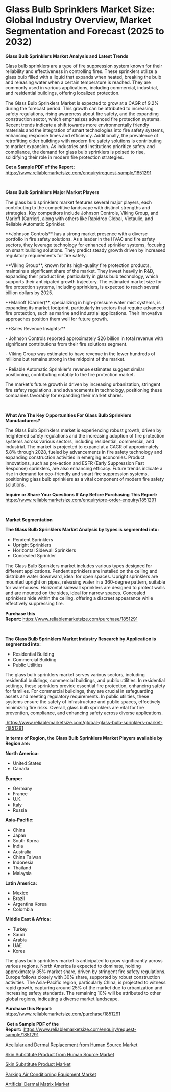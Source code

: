 <p><h1>Glass Bulb Sprinklers Market Size: Global Industry Overview, Market Segmentation and Forecast (2025 to 2032)</h1></p><p><strong>Glass Bulb Sprinklers Market Analysis and Latest Trends</strong></p>
<p><p>Glass bulb sprinklers are a type of fire suppression system known for their reliability and effectiveness in controlling fires. These sprinklers utilize a glass bulb filled with a liquid that expands when heated, breaking the bulb and releasing water when a certain temperature is reached. They are commonly used in various applications, including commercial, industrial, and residential buildings, offering localized protection.</p><p>The Glass Bulb Sprinklers Market is expected to grow at a CAGR of 9.2% during the forecast period. This growth can be attributed to increasing safety regulations, rising awareness about fire safety, and the expanding construction sector, which emphasizes advanced fire protection systems. Recent trends indicate a shift towards more environmentally friendly materials and the integration of smart technologies into fire safety systems, enhancing response times and efficiency. Additionally, the prevalence of retrofitting older buildings with modern fire safety solutions is contributing to market expansion. As industries and institutions prioritize safety and compliance, the demand for glass bulb sprinklers is poised to rise, solidifying their role in modern fire protection strategies.</p></p>
<p><strong>Get a Sample PDF of the Report:&nbsp;</strong> <a href="https://www.reliablemarketsize.com/enquiry/request-sample/1851291?utm_campaign=1999&utm_medium=2&utm_source=Github&utm_content=ia&utm_term=26032025&utm_id=glass-bulb-sprinklers">https://www.reliablemarketsize.com/enquiry/request-sample/1851291</a></p>
<p>&nbsp;</p>
<p><strong>Glass Bulb Sprinklers Major Market Players</strong></p>
<p><p>The glass bulb sprinklers market features several major players, each contributing to the competitive landscape with distinct strengths and strategies. Key competitors include Johnson Controls, Viking Group, and Marioff (Carrier), along with others like Rapidrop Global, Victaulic, and Reliable Automatic Sprinkler.</p><p>**Johnson Controls** has a strong market presence with a diverse portfolio in fire safety solutions. As a leader in the HVAC and fire safety sectors, they leverage technology for enhanced sprinkler systems, focusing on smart building solutions. They predict steady growth driven by increased regulatory requirements for fire safety.</p><p>**Viking Group**, known for its high-quality fire protection products, maintains a significant share of the market. They invest heavily in R&D, expanding their product line, particularly in glass bulb technology, which supports their anticipated growth trajectory. The estimated market size for fire protection systems, including sprinklers, is expected to reach several billion dollars by 2025.</p><p>**Marioff (Carrier)**, specializing in high-pressure water mist systems, is expanding its market footprint, particularly in sectors that require advanced fire protection, such as marine and industrial applications. Their innovative approaches position them well for future growth.</p><p>**Sales Revenue Insights:**</p><p>- Johnson Controls reported approximately $26 billion in total revenue with significant contributions from their fire solutions segment.</p><p>- Viking Group was estimated to have revenue in the lower hundreds of millions but remains strong in the midpoint of the market.</p><p>- Reliable Automatic Sprinkler's revenue estimates suggest similar positioning, contributing notably to the fire protection market.</p><p>The market's future growth is driven by increasing urbanization, stringent fire safety regulations, and advancements in technology, positioning these companies favorably for expanding their market shares.</p></p>
<p>&nbsp;</p>
<p><strong>What Are The Key Opportunities For Glass Bulb Sprinklers Manufacturers?</strong></p>
<p><p>The Glass Bulb Sprinklers market is experiencing robust growth, driven by heightened safety regulations and the increasing adoption of fire protection systems across various sectors, including residential, commercial, and industrial. The market is projected to expand at a CAGR of approximately 5.8% through 2028, fueled by advancements in fire safety technology and expanding construction activities in emerging economies. Product innovations, such as pre-action and ESFR (Early Suppression Fast Response) sprinklers, are also enhancing efficacy. Future trends indicate a rise in demand for eco-friendly and smart fire suppression systems, positioning glass bulb sprinklers as a vital component of modern fire safety solutions.</p></p>
<p><strong>Inquire or Share Your Questions If Any Before Purchasing This Report:</strong> <a href="https://www.reliablemarketsize.com/enquiry/pre-order-enquiry/1851291?utm_campaign=1999&utm_medium=2&utm_source=Github&utm_content=ia&utm_term=26032025&utm_id=glass-bulb-sprinklers">https://www.reliablemarketsize.com/enquiry/pre-order-enquiry/1851291</a></p>
<p>&nbsp;</p>
<p><strong>Market Segmentation</strong></p>
<p><strong>The Glass Bulb Sprinklers Market Analysis by types is segmented into:</strong></p>
<p><ul><li>Pendent Sprinklers</li><li>Upright Sprinklers</li><li>Horizontal Sidewall Sprinklers</li><li>Concealed Sprinkler</li></ul></p>
<p><p>The Glass Bulb Sprinklers market includes various types designed for different applications. Pendent sprinklers are installed on the ceiling and distribute water downward, ideal for open spaces. Upright sprinklers are mounted upright on pipes, releasing water in a 360-degree pattern, suitable for warehouses. Horizontal sidewall sprinklers are designed to protect walls and are mounted on the sides, ideal for narrow spaces. Concealed sprinklers hide within the ceiling, offering a discreet appearance while effectively suppressing fire.</p></p>
<p><strong>Purchase this Report:&nbsp;</strong><a href="https://www.reliablemarketsize.com/purchase/1851291?utm_campaign=1999&utm_medium=2&utm_source=Github&utm_content=ia&utm_term=26032025&utm_id=glass-bulb-sprinklers">https://www.reliablemarketsize.com/purchase/1851291</a></p>
<p>&nbsp;</p>
<p><strong>The Glass Bulb Sprinklers Market Industry Research by Application is segmented into:</strong></p>
<p><ul><li>Residential Building</li><li>Commercial Building</li><li>Public Utilities</li></ul></p>
<p><p>The glass bulb sprinklers market serves various sectors, including residential buildings, commercial buildings, and public utilities. In residential settings, these sprinklers provide essential fire protection, enhancing safety for families. For commercial buildings, they are crucial in safeguarding assets and meeting regulatory requirements. In public utilities, these systems ensure the safety of infrastructure and public spaces, effectively minimizing fire risks. Overall, glass bulb sprinklers are vital for fire prevention, compliance, and enhancing safety across diverse applications.</p></p>
<p><a href="https://www.reliablemarketsize.com/global-glass-bulb-sprinklers-market-r1851291?utm_campaign=1999&utm_medium=2&utm_source=Github&utm_content=ia&utm_term=26032025&utm_id=glass-bulb-sprinklers">&nbsp;https://www.reliablemarketsize.com/global-glass-bulb-sprinklers-market-r1851291</a></p>
<p><strong>In terms of Region, the Glass Bulb Sprinklers Market Players available by Region are:</strong></p>
<p>
    <p> <strong> North America: </strong>
        <ul>
            <li>United States</li>
            <li>Canada</li>
        </ul>
        </p> 
    <p> <strong> Europe: </strong>
        <ul>
            <li>Germany</li>
            <li>France</li>
            <li>U.K.</li>
            <li>Italy</li>
            <li>Russia</li>
        </ul>
        </p> 
    <p> <strong> Asia-Pacific: </strong>
        <ul>
            <li>China</li>
            <li>Japan</li>
            <li>South Korea</li>
            <li>India</li>
            <li>Australia</li>
            <li>China Taiwan</li>
            <li>Indonesia</li>
            <li>Thailand</li>
            <li>Malaysia</li>
        </ul>
        </p> 
    <p> <strong> Latin America: </strong>
        <ul>
            <li>Mexico</li>
            <li>Brazil</li>
            <li>Argentina Korea</li>
            <li>Colombia</li>
        </ul>
        </p> 
    <p> <strong> Middle East & Africa: </strong>
        <ul>
            <li>Turkey</li>
            <li>Saudi</li>
            <li>Arabia</li>
            <li>UAE</li>
            <li>Korea</li>
        </ul>
    </p>
    </p>
<p><p>The glass bulb sprinklers market is anticipated to grow significantly across various regions. North America is expected to dominate, holding approximately 35% market share, driven by stringent fire safety regulations. Europe follows closely with 30% share, supported by robust construction activities. The Asia-Pacific region, particularly China, is projected to witness rapid growth, capturing around 25% of the market due to urbanization and increasing safety standards. The remaining 10% will be attributed to other global regions, indicating a diverse market landscape.</p></p>
<p><strong>Purchase this Report: </strong><a href="https://www.reliablemarketsize.com/purchase/1851291?utm_campaign=1999&utm_medium=2&utm_source=Github&utm_content=ia&utm_term=26032025&utm_id=glass-bulb-sprinklers">https://www.reliablemarketsize.com/purchase/1851291</a></p>
<p>&nbsp;<strong>Get a Sample PDF of the Report:&nbsp;&nbsp;</strong><a href="https://www.reliablemarketsize.com/enquiry/request-sample/1851291?utm_campaign=1999&utm_medium=2&utm_source=Github&utm_content=ia&utm_term=26032025&utm_id=glass-bulb-sprinklers">https://www.reliablemarketsize.com/enquiry/request-sample/1851291</a></p>
<p><strong></strong></p>
<p><p><a href="https://github.com/irisadoranrx/Market-Research-Report-List-1/blob/main/acellular-and-dermal-replacement-from-human-source-market.md?utm_campaign=1999&utm_medium=2&utm_source=Github&utm_content=ia&utm_term=26032025&utm_id=glass-bulb-sprinklers">Acellular and Dermal Replacement from Human Source Market</a></p><p><a href="https://github.com/suzorfazlikb/Market-Research-Report-List-1/blob/main/skin-substitute-product-from-human-source-market.md?utm_campaign=1999&utm_medium=2&utm_source=Github&utm_content=ia&utm_term=26032025&utm_id=glass-bulb-sprinklers">Skin Substitute Product from Human Source Market</a></p><p><a href="https://github.com/erkidrhoy/Market-Research-Report-List-1/blob/main/skin-substitute-product-market.md?utm_campaign=1999&utm_medium=2&utm_source=Github&utm_content=ia&utm_term=26032025&utm_id=glass-bulb-sprinklers">Skin Substitute Product Market</a></p><p><a href="https://github.com/semenbobbaxu/Market-Research-Report-List-1/blob/main/parking-air-conditioning-equipment-market.md?utm_campaign=1999&utm_medium=2&utm_source=Github&utm_content=ia&utm_term=26032025&utm_id=glass-bulb-sprinklers">Parking Air Conditioning Equipment Market</a></p><p><a href="https://github.com/roffefaith6l/Market-Research-Report-List-1/blob/main/artificial-dermal-matrix-market.md?utm_campaign=1999&utm_medium=2&utm_source=Github&utm_content=ia&utm_term=26032025&utm_id=glass-bulb-sprinklers">Artificial Dermal Matrix Market</a></p></p>